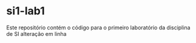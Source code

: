 ﻿# si1-lab1
Este repositório contém o código para o primeiro laboratório da disciplina de SI
alteração em linha 